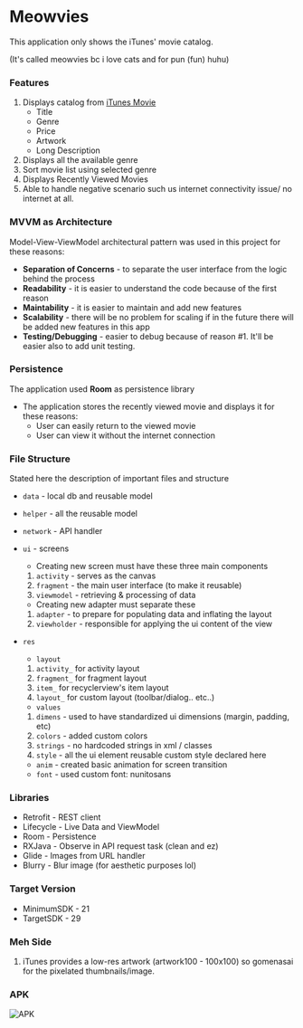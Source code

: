 # Meowvies
This application only shows the iTunes' movie catalog.

(It's called meowvies bc i love cats and for pun (fun) huhu)

### Features
1. Displays catalog from [iTunes Movie](https://itunes.apple.com/search?term=star&amp;country=au&amp;media=movie&amp;all)
   * Title
   * Genre
   * Price
   * Artwork
   * Long Description
2. Displays all the available genre
3. Sort movie list using selected genre
3. Displays Recently Viewed Movies
4. Able to handle negative scenario such us internet connectivity issue/ no internet at all.

### MVVM as Architecture
Model-View-ViewModel architectural pattern was used in this project for these reasons:
* **Separation of Concerns** - to separate the user interface from the logic behind the process
* **Readability** - it is easier to understand the code because of the first reason
* **Maintability** - it is easier to maintain and add new features
* **Scalability** - there will be no problem for scaling if in the future there will be added new features in this app
* **Testing/Debugging** - easier to debug because of reason #1. It'll be easier also to add unit testing.

### Persistence
The application used **Room** as persistence library
* The application stores the recently viewed movie and displays it for these reasons:
  * User can easily return to the viewed movie
  * User can view it without the internet connection
  
### File Structure
Stated here the description of important files and structure
* ```data``` - local db and reusable model
* ```helper``` - all the reusable model
* ```network``` - API handler
* ```ui``` - screens
  * Creating new screen must have these three main components
  1. ```activity``` - serves as the canvas
  2. ```fragment``` - the main user interface (to make it reusable)
  3. ```viewmodel``` - retrieving & processing of data
  * Creating new adapter must separate these
  1. ```adapter``` - to prepare for populating data and inflating the layout
  2. ```viewholder``` - responsible for applying the ui content of the view

* ```res```
  * ```layout``` 
  1. ```activity_``` for activity layout
  2. ```fragment_``` for fragment layout
  3. ```item_``` for recyclerview's item layout
  4. ```layout_``` for custom layout (toolbar/dialog.. etc..)
  * ```values```
  1. ```dimens``` - used to have standardized ui dimensions (margin, padding, etc)
  2. ```colors``` - added custom colors
  3. ```strings``` - no hardcoded strings in xml / classes
  4. ```style``` - all the ui element reusable custom style declared here
  * ```anim``` - created basic animation for screen transition
  * ```font``` - used custom font: nunitosans
  
### Libraries
* Retrofit - REST client
* Lifecycle - Live Data and ViewModel
* Room - Persistence
* RXJava - Observe in API request task (clean and ez)
* Glide - Images from URL handler
* Blurry - Blur image (for aesthetic purposes lol)
  
### Target Version
* MinimumSDK - 21
* TargetSDK - 29


### Meh Side
1. iTunes provides a low-res artwork (artwork100 - 100x100) so gomenasai for the pixelated thumbnails/image.

### APK
![APK](http://api.qrserver.com/v1/create-qr-code/?color=000000&bgcolor=FFFFFF&data=https%3A%2F%2Fdrive.google.com%2Fdrive%2Ffolders%2F10li16LNbdkpxZtcmrvAkOy9g1tDg8mr_%3Fusp%3Dsharing&qzone=1&margin=0&size=150x150&ecc=L)

